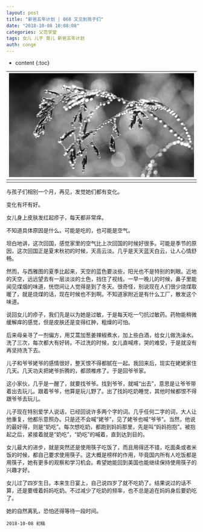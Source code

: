 ```yaml
---
layout: post
title: "新爸五年计划 | 068 又见到孩子们"
date: "2018-10-08 10:08:08"
categories: 父范学堂
tags: 女儿 儿子 育儿 新爸五年计划
auth: conge
---
```

* content
{:toc}

|![](/assets/images/父范学堂/118382-7f322aacb6d06f0d.png)|
|:----:|
||

与孩子们相别一个月，再见，发觉她们都有变化。

变化有坏有好。

女儿身上皮肤发红起疹子，每天都非常痒。

不知道具体原因是什么。可能是吃的，也可能是空气。

坦白地讲，这次回国，感觉家里的空气比上次回国的时候好很多。可能是季节的原因，这次回国正是夏末秋初的时候，天高云淡。几乎是天天蓝天白云，让人心情舒畅。





然而，与西雅图的夏季比起来，天空的蓝色要淡些，阳光也不是特别的刺眼。近地的天空，远远望去有一层淡淡的土色，挡住了视线。一早一晚儿的时候，鼻子里能闻见煤烟的味道，恍惚间让人觉得是到了冬天。很奇怪，别说现在人们很少烧煤取暖了，就是烧煤的话，现在时候也不到啊。不知道家附近是有什么工厂，散发这个味道。

说回女儿的疹子，我们先是以为她是过敏，于是每天吃一勺抗过敏药。药物能稍微缓解痒的感觉，但是皮肤还是变得红肿，粗燥的可怕。

后来母亲寻了一剂偏方，用艾蒿加葱姜辣椒煮水，加上些白酒，给女儿做洗澡水。洗了三次，每次都大有好转。不过洗的时候，女儿直喊疼，哭的难受，于是就没有再坚持洗下去。

儿子和爷爷姥爷的感情很好，整天恨不得都腻在一起。我回来后，现实在姥姥家住几天。几天功夫把姥爷折腾的，都颈椎疼了。于是回爷爷家。

这小家伙，几乎是一醒了，就要找爷爷。找到爷爷，就喊“出去”，意思是让爷爷带着出去玩儿。跟着爷爷，他算是玩儿野了。出了找妈吃奶睡觉，其他时候都恨不得跟爷爷去玩儿。

儿子现在特别爱学人说话，已经回说许多两个字的词。几乎任何二字的词，大人让他重复，他都乐意照办。只是还不会喊“姥爷”，见了姥爷也喊“爷爷”。当然，他说的最好得，则是“奶吃”。每次想吃奶，都跑到妈妈那里，先是叫“妈妈抱抱”。被抱起之后，紧接着就是“奶吃”，“奶吃”的喊着，直到达到目的。

女儿最大的进步，就是突然还是使用筷子吃饭了，而且用得还不错，吃面条或者米饭的时候，都自己要求使用筷子。这大概是榜样的作用，毕竟国内所有人吃饭都是用筷子，她有更多的观察和学习机会。希望她能回到美国也能继续保持使用筷子的兴趣才好。

女儿过了四岁生日。本来生日宴上，自己说四岁了就不吃奶了。结果说过的话不算，还是要缠着妈妈吃奶。不过减少了吃奶的频率，也不总是追在妈妈身后要奶吃了。

她的自然离乳，恐怕还得等待一段时间。

```
2018-10-08 初稿
```
